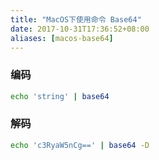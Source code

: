 ```yaml
---
title: "MacOS下使用命令 Base64"
date: 2017-10-31T17:36:52+08:00
aliases: [macos-base64]
---
```


### 编码
```bash
echo 'string' | base64
```

### 解码
```bash
echo 'c3RyaW5nCg==' | base64 -D 
